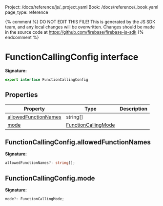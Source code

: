 Project: /docs/reference/js/_project.yaml
Book: /docs/reference/_book.yaml
page_type: reference

{% comment %}
DO NOT EDIT THIS FILE!
This is generated by the JS SDK team, and any local changes will be
overwritten. Changes should be made in the source code at
https://github.com/firebase/firebase-js-sdk
{% endcomment %}

# FunctionCallingConfig interface

<b>Signature:</b>

```typescript
export interface FunctionCallingConfig 
```

## Properties

|  Property | Type | Description |
|  --- | --- | --- |
|  [allowedFunctionNames](./vertexai.functioncallingconfig.md#functioncallingconfigallowedfunctionnames) | string\[\] |  |
|  [mode](./vertexai.functioncallingconfig.md#functioncallingconfigmode) | [FunctionCallingMode](./vertexai.md#functioncallingmode) |  |

## FunctionCallingConfig.allowedFunctionNames

<b>Signature:</b>

```typescript
allowedFunctionNames?: string[];
```

## FunctionCallingConfig.mode

<b>Signature:</b>

```typescript
mode?: FunctionCallingMode;
```

